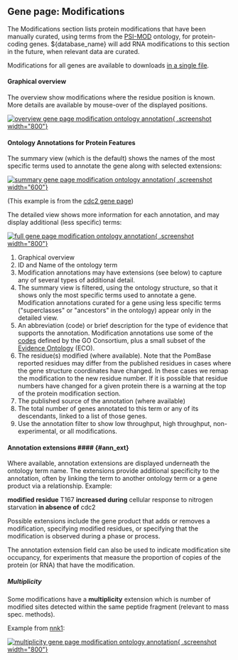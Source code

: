 ## Gene page: Modifications

The Modifications section lists protein modifications that have been
manually curated, using terms from the
[PSI-MOD](http://obofoundry.org/ontology/mod.html) ontology, for protein-coding
genes. ${database_name} will add RNA modifications to this section in the
future, when relevant data are curated.

Modifications for all genes are available to downloads [in a single file](downloads/modifications).

#### Graphical overview

The overview show modifications where the residue position is known.
More details are available by mouse-over of the displayed positions.

[![overview gene page modification ontology annotation](assets/gene_page_modification_overview.png "Protein modifications overview"){ .screenshot width="800"}](assets/gene_page_modification_overview.png)

#### Ontology Annotations for Protein Features ####

The summary view (which is the default) shows the names of the most
specific terms used to annotate the gene along with selected
extensions:

[![summary gene page modification ontology annotation](assets/gene_page_modification_summary.png "Protein modifications summary view"){ .screenshot width="600"}](assets/gene_page_modification_summary.png)

(This example is from the [cdc2 gene page](https://www.pombase.org/gene/SPBC11B10.09))

The detailed view shows more information for each annotation, and may
display additional (less specific) terms:

[![full gene page modification ontology annotation](assets/gene_page_modification_full.png "Protein modifications detailed view"){ .screenshot width="800"}](assets/gene_page_modification_full.png)

1.  Graphical overview
2.  ID and Name of the ontology term
3.  Modification annotations may have extensions (see below) to capture
    any of several types of additional detail.
4.  The summary view is filtered, using the ontology structure, so
    that it shows only the most specific terms used to annotate a
    gene.  Modification annotations curated for a gene using less
    specific terms ("superclasses" or "ancestors" in the ontology)
    appear only in the detailed view.
5.  An abbreviation (code) or brief description for the type of
    evidence that supports the annotation. Modification annotations
    use some of the
    [codes](http://geneontology.org/docs/guide-go-evidence-codes/)
    defined by the GO Consortium, plus a small subset of the
    [Evidence Ontology](http://www.evidenceontology.org/) (ECO).
6.  The residue(s) modified (where available).  Note that the PomBase
    reported residues may differ from the published residues in cases
    where the gene structure coordinates have changed. In these cases
    we remap the modification to the new residue number. If it is
    possible that residue numbers have changed for a given protein
    there is a warning at the top of the protein modification section.
7.  The published source of the annotation (where available)
8.  The total number of genes annotated to this term or any of its
    descendants, linked to a list of those genes.
9.  Use the annotation filter to show low throughput, high throughput,
    non-experimental, or all modifications.


#### Annotation extensions #### {#ann_ext}

Where available, annotation extensions are displayed underneath the
ontology term name. The extensions provide additional specificity to
the annotation, often by linking the term to another ontology term or
a gene product via a relationship.  Example:

**modified residue** T167 **increased during** cellular response to nitrogen
starvation **in absence of** cdc2

Possible extensions include the
gene product that adds or removes a modification, specifying modified
residues, or specifying that the modification is observed during a
phase or process.

The annotation extension field can also be used to indicate modification
site occupancy, for experiments that measure the proportion of copies of
the protein (or RNA) that have the modification.

##### Multiplicity

Some modifications have a **multiplicity** extension which is number of
modified sites detected within the same peptide fragment (relevant to
mass spec. methods).

Example from [nnk1](https://www.pombase.org/gene/SPCC70.05c):

[![multiplicity gene page modification ontology annotation](assets/gene_page_modification_multiplicity.png "Protein modifications multiplicity example"){ .screenshot width="800"}](assets/gene_page_modification_multiplicity.png)
